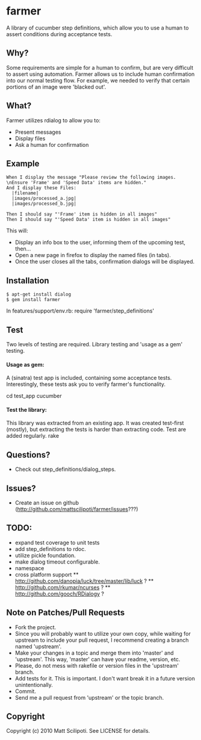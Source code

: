 # farmer

A library of cucumber step definitions, which allow you to use a human to assert conditions during acceptance tests.

## Why?
Some requirements are simple for a human to confirm, but are very difficult to assert using automation.
Farmer allows us to include human confirmation into our normal testing flow.
For example, we needed to verify that certain portions of an image were 'blacked out'.

## What?
Farmer utilizes rdialog to allow you to:
* Present messages
* Display files
* Ask a human for confirmation

## Example
    When I display the message "Please review the following images.  \nEnsure 'Frame' and 'Speed Data' items are hidden."
    And I display these Files:
      |filename|
      |images/processed_a.jpg|
      |images/processed_b.jpg|

    Then I should say "'Frame' item is hidden in all images"
    Then I should say "'Speed Data' item is hidden in all images"

This will:
* Display an info box to the user, informing them of the upcoming test, then...
* Open a new page in firefox to display the named files (in tabs).
* Once the user closes all the tabs, confirmation dialogs will be displayed.

## Installation
    $ apt-get install dialog
    $ gem install farmer

In features/support/env.rb:
    require 'farmer/step_definitions'

## Test
Two levels of testing are required.  Library testing and 'usage as a gem' testing.
#### Usage as gem:
A (sinatra) test app is included, containing some acceptance tests.
Interestingly, these tests ask you to verify farmer's functionality.

  cd test_app
  cucumber

#### Test the library:
This library was extracted from an existing app.
It was created test-first (mostly), but extracting the tests is harder than extracting code.
Test are added regularly.
  rake

## Questions?
* Check out step_definitions/dialog_steps.

## Issues?
* Create an issue on github (http://github.com/mattscilipoti/farmer/issues???)

## TODO:
* expand test coverage to unit tests
* add step_definitions to rdoc.
* utilize pickle foundation.
* make dialog timeout configurable.
* namespace
* cross platform support
** http://github.com/danopia/luck/tree/master/lib/luck ?
** http://github.com/rkumar/ncurses ?
** http://github.com/gooch/RDialogy ?

## Note on Patches/Pull Requests
* Fork the project.
* Since you will probably want to utilize your own copy, while waiting for upstream to include your pull request,
  I recommend creating a branch named 'upstream'.
* Make your changes in a topic and merge them into 'master' and 'upstream'.
  This way, 'master' can have your readme, version, etc.
* Please, do not mess with rakefile or version files in the 'upstream' branch.
* Add tests for it. This is important.  I don't want break it in a
  future version unintentionally.
* Commit.
* Send me a pull request from 'upstream' or the topic branch.

## Copyright

Copyright (c) 2010 Matt Scilipoti. See LICENSE for details.

<script type="text/javascript" src="http://www.ohloh.net/p/485563/widgets/project_thin_badge.js"></script>